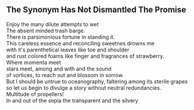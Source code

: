 The Synonym Has Not Dismantled The Promise
------------------------------------------
Enjoy the many dilute attempts to wet  
The absent minded trash barge.  
There is parsimonious fortune in standing it.  
This careless essence and reconciling sweetnes drowns me  
with it's parenthetical leaves like toe and shoulder  
and rust colored foams like finger and fragrances of strawberry.  
Where momenta meet  
stars meet, among and with and the sound  
of vortices, to reach out and blossom in sorrow.  
But I should be untrue to oceanography, faltering among its sterile grapes  
so let us begin to divulge a story without neutral redundancies.  
Multitude of propellers!  
In and out of the sepia the transparent and the silvery  
